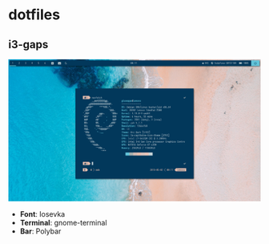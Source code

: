# dotfiles
## i3-gaps

<img src="https://raw.githubusercontent.com/giuseppemancino98/dotfiles/master/screeshots/1556748696_0011_02.05.2019_.png" style="max-width:100%;">

<ul>
<li><strong>Font</strong>: Iosevka </li>
<li><strong>Terminal</strong>: gnome-terminal</li>
<li><strong>Bar</strong>: Polybar</li>
</ul>
